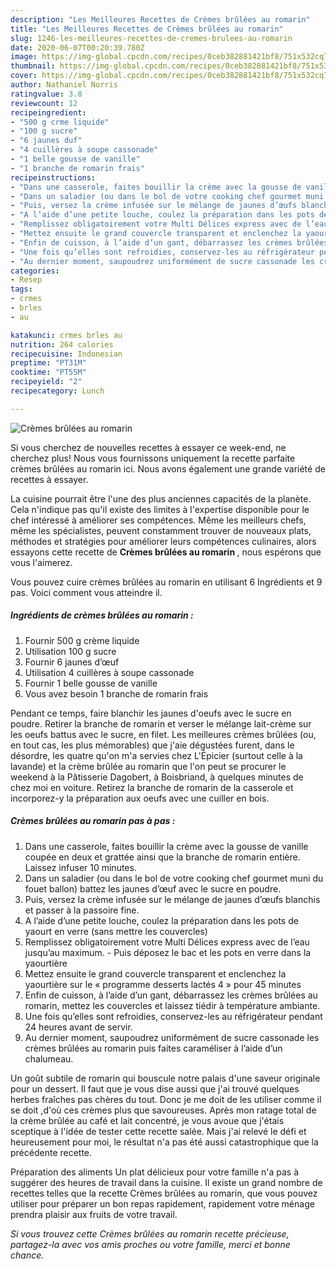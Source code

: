 ```yaml
---
description: "Les Meilleures Recettes de Crèmes brûlées au romarin"
title: "Les Meilleures Recettes de Crèmes brûlées au romarin"
slug: 1246-les-meilleures-recettes-de-cremes-brulees-au-romarin
date: 2020-06-07T00:20:39.780Z
image: https://img-global.cpcdn.com/recipes/0ceb382881421bf8/751x532cq70/cremes-brulees-au-romarin-photo-principale-de-la-recette.jpg
thumbnail: https://img-global.cpcdn.com/recipes/0ceb382881421bf8/751x532cq70/cremes-brulees-au-romarin-photo-principale-de-la-recette.jpg
cover: https://img-global.cpcdn.com/recipes/0ceb382881421bf8/751x532cq70/cremes-brulees-au-romarin-photo-principale-de-la-recette.jpg
author: Nathaniel Norris
ratingvalue: 3.8
reviewcount: 12
recipeingredient:
- "500 g crme liquide"
- "100 g sucre"
- "6 jaunes duf"
- "4 cuillères à soupe cassonade"
- "1 belle gousse de vanille"
- "1 branche de romarin frais"
recipeinstructions:
- "Dans une casserole, faites bouillir la crème avec la gousse de vanille coupée en deux et grattée ainsi que la branche de romarin entière. Laissez infuser 10 minutes."
- "Dans un saladier (ou dans le bol de votre cooking chef gourmet muni du fouet ballon) battez les jaunes d’œuf avec le sucre en poudre."
- "Puis, versez la crème infusée sur le mélange de jaunes d’œufs blanchis et passer à la passoire fine."
- "A l’aide d’une petite louche, coulez la préparation dans les pots de yaourt en verre (sans mettre les couvercles)"
- "Remplissez obligatoirement votre Multi Délices express avec de l’eau jusqu’au maximum. Puis déposez le bac et les pots en verre dans la yaourtière"
- "Mettez ensuite le grand couvercle transparent et enclenchez la yaourtière sur le « programme desserts lactés 4 » pour 45 minutes"
- "Enfin de cuisson, à l’aide d’un gant, débarrassez les crèmes brûlées au romarin, mettez les couvercles et laissez tiédir à température ambiante."
- "Une fois qu’elles sont refroidies, conservez-les au réfrigérateur pendant 24 heures avant de servir."
- "Au dernier moment, saupoudrez uniformément de sucre cassonade les crèmes brûlées au romarin puis faites caraméliser à l’aide d’un chalumeau."
categories:
- Resep
tags:
- crmes
- brles
- au

katakunci: crmes brles au 
nutrition: 264 calories
recipecuisine: Indonesian
preptime: "PT31M"
cooktime: "PT55M"
recipeyield: "2"
recipecategory: Lunch

---
```



![Crèmes brûlées au romarin](https://img-global.cpcdn.com/recipes/0ceb382881421bf8/751x532cq70/cremes-brulees-au-romarin-photo-principale-de-la-recette.jpg)

Si vous cherchez de nouvelles recettes à essayer ce week-end, ne cherchez plus! Nous vous fournissons uniquement la recette parfaite crèmes brûlées au romarin ici. Nous avons également une grande variété de recettes à essayer.

La cuisine pourrait être l'une des plus anciennes capacités de la planète. Cela n'indique pas qu'il existe des limites à l'expertise disponible pour le chef intéressé à améliorer ses compétences. Même les meilleurs chefs, même les spécialistes, peuvent constamment trouver de nouveaux plats, méthodes et stratégies pour améliorer leurs compétences culinaires, alors essayons cette recette de <strong> Crèmes brûlées au romarin </strong>, nous espérons que vous l'aimerez.

<!--inarticleads1-->

Vous pouvez cuire crèmes brûlées au romarin en utilisant 6 Ingrédients et 9 pas. Voici comment vous atteindre il.

##### Ingrédients de crèmes brûlées au romarin :

1. Fournir 500 g crème liquide
1. Utilisation 100 g sucre
1. Fournir 6 jaunes d’œuf
1. Utilisation 4 cuillères à soupe cassonade
1. Fournir 1 belle gousse de vanille
1. Vous avez besoin 1 branche de romarin frais


Pendant ce temps, faire blanchir les jaunes d&#39;oeufs avec le sucre en poudre. Retirer la branche de romarin et verser le mélange lait-crème sur les oeufs battus avec le sucre, en filet. Les meilleures crèmes brûlées (ou, en tout cas, les plus mémorables) que j&#39;aie dégustées furent, dans le désordre, les quatre qu&#39;on m&#39;a servies chez L&#39;Épicier (surtout celle à la lavande) et la crème brûlée au romarin que l&#39;on peut se procurer le weekend à la Pâtisserie Dagobert, à Boisbriand, à quelques minutes de chez moi en voiture. Retirez la branche de romarin de la casserole et incorporez-y la préparation aux oeufs avec une cuiller en bois. 

<!--inarticleads2-->

##### Crèmes brûlées au romarin pas à pas :

1. Dans une casserole, faites bouillir la crème avec la gousse de vanille coupée en deux et grattée ainsi que la branche de romarin entière. Laissez infuser 10 minutes.
1. Dans un saladier (ou dans le bol de votre cooking chef gourmet muni du fouet ballon) battez les jaunes d’œuf avec le sucre en poudre.
1. Puis, versez la crème infusée sur le mélange de jaunes d’œufs blanchis et passer à la passoire fine.
1. A l’aide d’une petite louche, coulez la préparation dans les pots de yaourt en verre (sans mettre les couvercles)
1. Remplissez obligatoirement votre Multi Délices express avec de l’eau jusqu’au maximum. - Puis déposez le bac et les pots en verre dans la yaourtière
1. Mettez ensuite le grand couvercle transparent et enclenchez la yaourtière sur le « programme desserts lactés 4 » pour 45 minutes
1. Enfin de cuisson, à l’aide d’un gant, débarrassez les crèmes brûlées au romarin, mettez les couvercles et laissez tiédir à température ambiante.
1. Une fois qu’elles sont refroidies, conservez-les au réfrigérateur pendant 24 heures avant de servir.
1. Au dernier moment, saupoudrez uniformément de sucre cassonade les crèmes brûlées au romarin puis faites caraméliser à l’aide d’un chalumeau.


Un goût subtile de romarin qui bouscule notre palais d&#39;une saveur originale pour un dessert. Il faut que je vous dise aussi que j&#39;ai trouvé quelques herbes fraîches pas chères du tout. Donc je me doit de les utiliser comme il se doit ,d&#39;où ces crèmes plus que savoureuses. Après mon ratage total de la crème brûlée au café et lait concentré, je vous avoue que j&#39;étais sceptique à l&#39;idée de tester cette recette salée. Mais j&#39;ai relevé le défi et heureusement pour moi, le résultat n&#39;a pas été aussi catastrophique que la précédente recette. 

<!--inarticleads1-->

<p>
Préparation des aliments Un plat délicieux pour votre famille n'a pas à suggérer des heures de travail dans la cuisine. Il existe un grand nombre de recettes telles que la recette Crèmes brûlées au romarin, que vous pouvez utiliser pour préparer un bon repas rapidement, rapidement votre ménage prendra plaisir aux fruits de votre travail.
</p>

<p>
<i>Si vous trouvez cette Crèmes brûlées au romarin recette précieuse, partagez-la avec vos amis proches ou votre famille, merci et bonne chance.</i>
</p>
